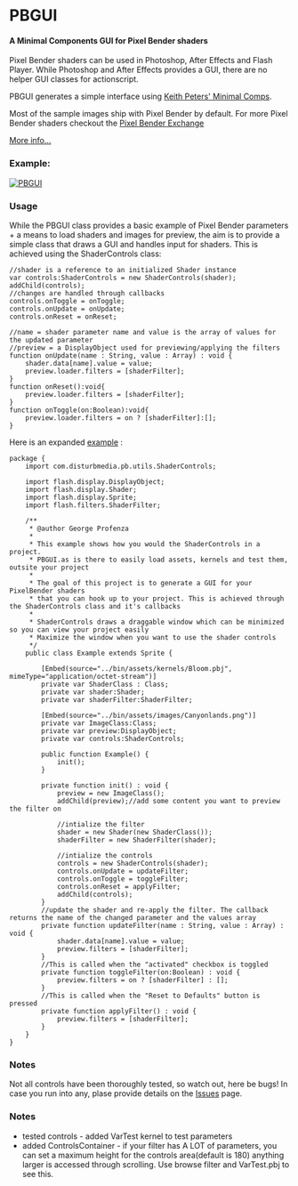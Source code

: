 PBGUI
========

#### A Minimal Components GUI for Pixel Bender shaders ####

Pixel Bender shaders can be used in Photoshop, After Effects and Flash Player.
While Photoshop and After Effects provides a GUI, there are no helper GUI classes
for actionscript.

PBGUI generates a simple interface using <a href="http://minimalcomps.com/">Keith Peters' Minimal Comps</a>.

Most of the sample images ship with Pixel Bender by default.
For more Pixel Bender shaders checkout the <a href="http://www.adobe.com/cfusion/exchange/index.cfm?event=productHome&exc=26">Pixel Bender Exchange</a>

[More info...](http://disturbmedia.com/blog/post/pbgui-a-minimal-actionscript-ui-for-pixel-bender-shaders/)


### Example: ###

[![PBGUI](https://github.com/orgicus/PBGUI/raw/master/bin/pbgui.gif)](http://orgicus.github.com/PBGUI/bin/pbgui.html)

### Usage ###

While the PBGUI class provides a basic example of Pixel Bender parameters + a means to load shaders and images
for preview, the aim is to provide a simple class that draws a GUI and handles input for shaders.
This is achieved using the ShaderControls class:

	//shader is a reference to an initialized Shader instance
	var controls:ShaderControls = new ShaderControls(shader);
	addChild(controls);
	//changes are handled through callbacks
	controls.onToggle = onToggle;
	controls.onUpdate = onUpdate;
	controls.onReset = onReset;
	
	//name = shader parameter name and value is the array of values for the updated parameter
	//preview = a DisplayObject used for previewing/applying the filters
	function onUpdate(name : String, value : Array) : void {
		shader.data[name].value = value;
		preview.loader.filters = [shaderFilter];
	}
	function onReset():void{
		preview.loader.filters = [shaderFilter];	
	}
	function onToggle(on:Boolean):void{
		preview.loader.filters = on ? [shaderFilter]:[];	
	}
	
Here is an expanded <a href="https://github.com/orgicus/PBGUI/blob/master/src/com/disturbmedia/pb/Example.as">example</a> :	

	package {
		import com.disturbmedia.pb.utils.ShaderControls;

		import flash.display.DisplayObject;
		import flash.display.Shader;
		import flash.display.Sprite;
		import flash.filters.ShaderFilter;

		/**
		 * @author George Profenza
		 * 
		 * This example shows how you would the ShaderControls in a project.
		 * PBGUI.as is there to easily load assets, kernels and test them, outsite your project
		 * 
		 * The goal of this project is to generate a GUI for your PixelBender shaders
		 * that you can hook up to your project. This is achieved through the ShaderControls class and it's callbacks
		 * 
		 * ShaderControls draws a draggable window which can be minimized so you can view your project easily
		 * Maximize the window when you want to use the shader controls
		 */
		public class Example extends Sprite {

			[Embed(source="../bin/assets/kernels/Bloom.pbj", mimeType="application/octet-stream")]  
			private var ShaderClass : Class;
			private var shader:Shader;
			private var shaderFilter:ShaderFilter;

			[Embed(source="../bin/assets/images/Canyonlands.png")]
			private var ImageClass:Class;		
			private var preview:DisplayObject;
			private var controls:ShaderControls;

			public function Example() {
				init();
			}

			private function init() : void {
				preview = new ImageClass();
				addChild(preview);//add some content you want to preview the filter on

				//intialize the filter
				shader = new Shader(new ShaderClass());
				shaderFilter = new ShaderFilter(shader);

				//intialize the controls
				controls = new ShaderControls(shader);
				controls.onUpdate = updateFilter;
				controls.onToggle = toggleFilter;
				controls.onReset = applyFilter;
				addChild(controls);	
			}
			//update the shader and re-apply the filter. The callback returns the name of the changed parameter and the values array
			private function updateFilter(name : String, value : Array) : void {
				shader.data[name].value = value;
				preview.filters = [shaderFilter];
			}
			//This is called when the "activated" checkbox is toggled
			private function toggleFilter(on:Boolean) : void {
				preview.filters = on ? [shaderFilter] : [];
			}
			//This is called when the "Reset to Defaults" button is pressed
			private function applyFilter() : void {
				preview.filters = [shaderFilter];
			}
		}
	}

### Notes ###

Not all controls have been thoroughly tested, so watch out, here be bugs!
In case you run into any, plase provide details on the <a href="https://github.com/orgicus/PBGUI/issues">Issues</a> page.

### Notes ###

* tested controls - added VarTest kernel to test parameters
* added ControlsContainer - if your filter has A LOT of parameters, you can set a maximum height for the controls area(default is 180)
anything larger is accessed through scrolling. Use browse filter and VarTest.pbj to see this.